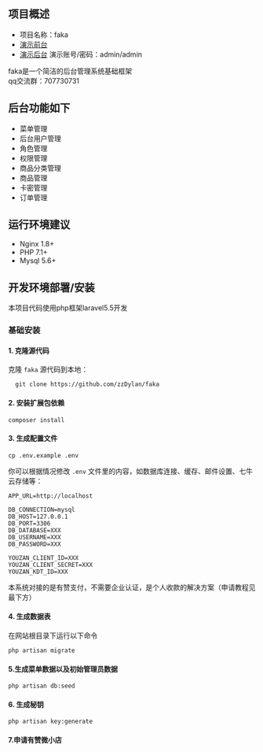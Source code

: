   ## 项目概述 
  * 项目名称：faka
  * [演示前台][1] 
  * [演示后台][2]
    演示账号/密码：admin/admin
  
  faka是一个简洁的后台管理系统基础框架  
  qq交流群：707730731
  
  ## 后台功能如下
  - 菜单管理
  - 后台用户管理
  - 角色管理
  - 权限管理
  - 商品分类管理
  - 商品管理
  - 卡密管理
  - 订单管理
  
  ## 运行环境建议
  
  - Nginx 1.8+
  - PHP 7.1+
  - Mysql 5.6+
  
  ## 开发环境部署/安装
  
  本项目代码使用php框架laravel5.5开发
  
  ### 基础安装
  
  #### 1. 克隆源代码
  
  克隆 `faka` 源代码到本地：
  
      git clone https://github.com/zzDylan/faka
  
  
  #### 2. 安装扩展包依赖
  
  	composer install
  
  #### 3. 生成配置文件
  
  ```
  cp .env.example .env
  ```
  
  你可以根据情况修改 `.env` 文件里的内容，如数据库连接、缓存、邮件设置、七牛云存储等：
  
  ```
  APP_URL=http://localhost
  
  DB_CONNECTION=mysql
  DB_HOST=127.0.0.1
  DB_PORT=3306
  DB_DATABASE=XXX
  DB_USERNAME=XXX
  DB_PASSWORD=XXX
  
  YOUZAN_CLIENT_ID=XXX
  YOUZAN_CLIENT_SECRET=XXX
  YOUZAN_KDT_ID=XXX
  ```
  本系统对接的是有赞支付，不需要企业认证，是个人收款的解决方案（申请教程见最下方）  
  
  
  #### 4. 生成数据表
  
  在网站根目录下运行以下命令
  
  ```shell
  php artisan migrate
  ```
  
  #### 5.生成菜单数据以及初始管理员数据
  
  ```shell
  php artisan db:seed
  ```
  
  
  #### 6. 生成秘钥
  
  ```shell
  php artisan key:generate
  ```
  
  #### 7.申请有赞微小店
  

  [1]: http://118.89.190.171:8080/
  [2]: http://118.89.190.171:8080/admin